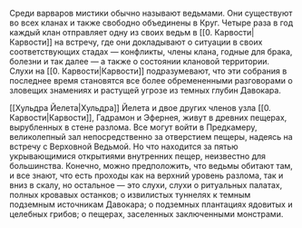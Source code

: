 Среди варваров мистики обычно называют ведьмами. Они существуют во всех кланах и также свободно объединены в Круг. Четыре раза в год каждый клан отправляет одну из своих ведьм в [[0. Карвости|Карвости]] на встречу, где они докладывают о ситуации в своих соответствующих стадах — конфликты, члены клана, годные для брака, болезни и так далее — а также о состоянии клановой территории. Слухи на [[0. Карвости|Карвости]] подразумевают, что эти собрания в последнее время становятся все более обремененными разговорами о зловещих знамениях и растущей угрозе из темных глубин Давокара.

[[Хульдра Йелета|Хульдра]] Йелета и двое других членов узла [[0. Карвости|Карвости]], Гадрамон и Эфернея, живут в древних пещерах, вырубленных в стене разлома. Все могут войти в Предкамеру, великолепный зал непосредственно за отверстием пещеры, надеясь на встречу с Верховной Ведьмой. Но что находится за пятью укрывающимися открытиями внутренних пещер, неизвестно для большинства. Конечно, можно предположить, что ведьмы обитают там, и все знают, что есть проходы как на верхний уровень разлома, так и вниз в скалу, но остальное — это слухи, слухи о ритуальных палатах, полных кровавых останков; о извилистых туннелях к темным подземным источникам Давокара; о подземных плантациях ядовитых и целебных грибов; о пещерах, заселенных заключенными монстрами.
